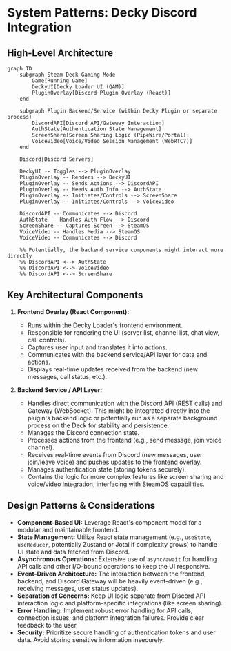 # System Patterns: Decky Discord Integration

## High-Level Architecture

```mermaid
graph TD
    subgraph Steam Deck Gaming Mode
        Game[Running Game]
        DeckyUI[Decky Loader UI (QAM)]
        PluginOverlay[Discord Plugin Overlay (React)]
    end

    subgraph Plugin Backend/Service (within Decky Plugin or separate process)
        DiscordAPI[Discord API/Gateway Interaction]
        AuthState[Authentication State Management]
        ScreenShare[Screen Sharing Logic (PipeWire/Portal)]
        VoiceVideo[Voice/Video Session Management (WebRTC?)]
    end

    Discord[Discord Servers]

    DeckyUI -- Toggles --> PluginOverlay
    PluginOverlay -- Renders --> DeckyUI
    PluginOverlay -- Sends Actions --> DiscordAPI
    PluginOverlay -- Needs Auth Info --> AuthState
    PluginOverlay -- Initiates/Controls --> ScreenShare
    PluginOverlay -- Initiates/Controls --> VoiceVideo

    DiscordAPI -- Communicates --> Discord
    AuthState -- Handles Auth Flow --> Discord
    ScreenShare -- Captures Screen --> SteamOS
    VoiceVideo -- Handles Media --> SteamOS
    VoiceVideo -- Communicates --> Discord

    %% Potentially, the backend service components might interact more directly
    %% DiscordAPI <--> AuthState
    %% DiscordAPI <--> VoiceVideo
    %% DiscordAPI <--> ScreenShare
```

## Key Architectural Components

1.  **Frontend Overlay (React Component):**
    *   Runs within the Decky Loader's frontend environment.
    *   Responsible for rendering the UI (server list, channel list, chat view, call controls).
    *   Captures user input and translates it into actions.
    *   Communicates with the backend service/API layer for data and actions.
    *   Displays real-time updates received from the backend (new messages, call status, etc.).

2.  **Backend Service / API Layer:**
    *   Handles direct communication with the Discord API (REST calls) and Gateway (WebSocket). This might be integrated directly into the plugin's backend logic or potentially run as a separate background process on the Deck for stability and persistence.
    *   Manages the Discord connection state.
    *   Processes actions from the frontend (e.g., send message, join voice channel).
    *   Receives real-time events from Discord (new messages, user join/leave voice) and pushes updates to the frontend overlay.
    *   Manages authentication state (storing tokens securely).
    *   Contains the logic for more complex features like screen sharing and voice/video integration, interfacing with SteamOS capabilities.

## Design Patterns & Considerations

-   **Component-Based UI:** Leverage React's component model for a modular and maintainable frontend.
-   **State Management:** Utilize React state management (e.g., `useState`, `useReducer`, potentially Zustand or Jotai if complexity grows) to handle UI state and data fetched from Discord.
-   **Asynchronous Operations:** Extensive use of `async/await` for handling API calls and other I/O-bound operations to keep the UI responsive.
-   **Event-Driven Architecture:** The interaction between the frontend, backend, and Discord Gateway will be heavily event-driven (e.g., receiving messages, user status updates).
-   **Separation of Concerns:** Keep UI logic separate from Discord API interaction logic and platform-specific integrations (like screen sharing).
-   **Error Handling:** Implement robust error handling for API calls, connection issues, and platform integration failures. Provide clear feedback to the user.
-   **Security:** Prioritize secure handling of authentication tokens and user data. Avoid storing sensitive information insecurely.
